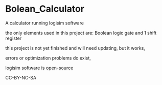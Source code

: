 # Bolean_Calculator
A calculator running logisim software

the only elements used in this project are:
  Boolean logic gate
  and 1 shift register

this project is not yet finished and will need updating, but it works,

errors or optimization problems do exist,

logisim software is open-source 

CC-BY-NC-SA
